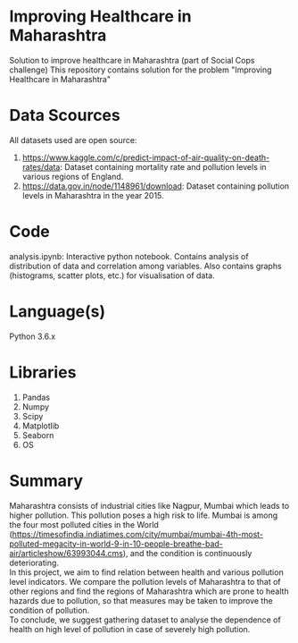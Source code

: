 # Improving Healthcare in Maharashtra

Solution to improve healthcare in Maharashtra (part of Social Cops challenge)
This repository contains solution for the problem "Improving Healthcare in Maharashtra"

# Data Scources

All datasets used are open source:
1. https://www.kaggle.com/c/predict-impact-of-air-quality-on-death-rates/data: Dataset containing mortality rate and pollution levels in various regions of England.
2. https://data.gov.in/node/1148961/download: Dataset containing pollution levels in Maharashtra in the year 2015.

# Code

analysis.ipynb: Interactive python notebook. Contains analysis of distribution of data and correlation among variables. Also contains graphs (histograms, scatter plots, etc.) for visualisation of data.

# Language(s)

Python 3.6.x

# Libraries

1. Pandas
2. Numpy
3. Scipy
4. Matplotlib
5. Seaborn
6. OS

# Summary

Maharashtra consists of industrial cities like Nagpur, Mumbai which leads to higher pollution. This pollution poses a high risk to life. Mumbai is among the four most polluted cities in the World (https://timesofindia.indiatimes.com/city/mumbai/mumbai-4th-most-polluted-megacity-in-world-9-in-10-people-breathe-bad-air/articleshow/63993044.cms), and the condition is continuously deteriorating. <br>
In this project, we aim to find relation between health and various pollution level indicators. We compare the pollution levels of Maharashtra to that of other regions and find the regions of Maharashtra which are prone to health hazards due to pollution, so that measures may be taken to improve the condition of pollution. <br>
To conclude, we suggest gathering dataset to analyse the dependence of health on high level of pollution in case of severely high pollution.
